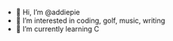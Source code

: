 - 👋 Hi, I’m @addiepie
- 👀 I’m interested in coding, golf, music, writing
- 🌱 I’m currently learning C
<!---
addiepie/addiepie is a ✨ special ✨ repository because its `README.md` (this file) appears on your GitHub profile.
You can click the Preview link to take a look at your changes.
--->
